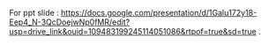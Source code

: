 For ppt slide : https://docs.google.com/presentation/d/1Galu172y18-Eep4_N-3QcDoejwNp0fMR/edit?usp=drive_link&ouid=109483199245114051086&rtpof=true&sd=true
.
